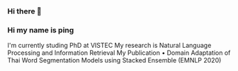 ### Hi there 👋

### Hi my name is ping 
I'm currently studing PhD at VISTEC
My research is Natural Language Processing and Information Retrieval
My Publication
• Domain Adaptation of Thai Word Segmentation Models using Stacked Ensemble (EMNLP 2020)


<!--
**mrpeerat/mrpeerat** is a ✨ _special_ ✨ repository because its `README.md` (this file) appears on your GitHub profile.

Here are some ideas to get you started:

- 🔭 I’m currently working on ...
- 🌱 I’m currently learning ...
- 👯 I’m looking to collaborate on ...
- 🤔 I’m looking for help with ...
- 💬 Ask me about ...
- 📫 How to reach me: ...
- 😄 Pronouns: ...
- ⚡ Fun fact: ...
-->
